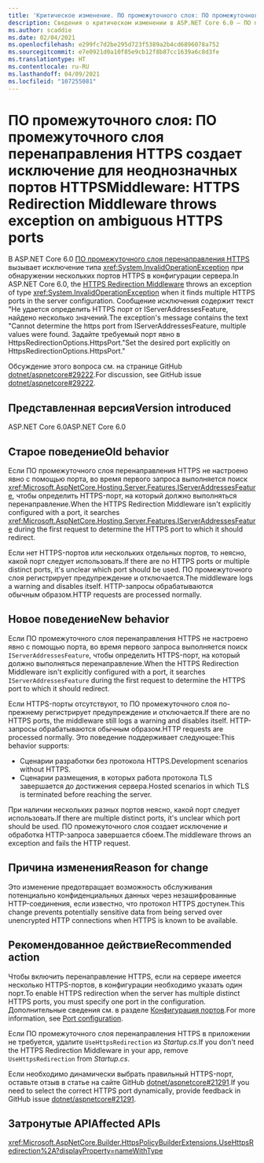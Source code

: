 ```yaml
---
title: 'Критическое изменение. ПО промежуточного слоя: ПО промежуточного слоя перенаправления HTTPS создает исключение для неоднозначных портов HTTPS'
description: Сведения о критическом изменении в ASP.NET Core 6.0 — ПО промежуточного слоя. ПО промежуточного слоя перенаправления HTTPS создает исключение для неоднозначных портов HTTPS
ms.author: scaddie
ms.date: 02/04/2021
ms.openlocfilehash: e299fc7d2be295d723f5389a2b4cd6896078a752
ms.sourcegitcommit: e7e0921d0a10f85e9cb12f8b87cc1639a6c8d3fe
ms.translationtype: HT
ms.contentlocale: ru-RU
ms.lasthandoff: 04/09/2021
ms.locfileid: "107255081"
---
```

# <a name="middleware-https-redirection-middleware-throws-exception-on-ambiguous-https-ports"></a><span data-ttu-id="5afe9-103">ПО промежуточного слоя: ПО промежуточного слоя перенаправления HTTPS создает исключение для неоднозначных портов HTTPS</span><span class="sxs-lookup"><span data-stu-id="5afe9-103">Middleware: HTTPS Redirection Middleware throws exception on ambiguous HTTPS ports</span></span>

<span data-ttu-id="5afe9-104">В ASP.NET Core 6.0 [ПО промежуточного слоя перенаправления HTTPS](xref:Microsoft.AspNetCore.Builder.HttpsPolicyBuilderExtensions.UseHttpsRedirection%2A) вызывает исключение типа <xref:System.InvalidOperationException> при обнаружении нескольких портов HTTPS в конфигурации сервера.</span><span class="sxs-lookup"><span data-stu-id="5afe9-104">In ASP.NET Core 6.0, the [HTTPS Redirection Middleware](xref:Microsoft.AspNetCore.Builder.HttpsPolicyBuilderExtensions.UseHttpsRedirection%2A) throws an exception of type <xref:System.InvalidOperationException> when it finds multiple HTTPS ports in the server configuration.</span></span> <span data-ttu-id="5afe9-105">Сообщение исключения содержит текст "Не удается определить HTTPS порт от IServerAddressesFeature, найдено несколько значений.</span><span class="sxs-lookup"><span data-stu-id="5afe9-105">The exception's message contains the text "Cannot determine the https port from IServerAddressesFeature, multiple values were found.</span></span> <span data-ttu-id="5afe9-106">Задайте требуемый порт явно в HttpsRedirectionOptions.HttpsPort."</span><span class="sxs-lookup"><span data-stu-id="5afe9-106">Set the desired port explicitly on HttpsRedirectionOptions.HttpsPort."</span></span>

<span data-ttu-id="5afe9-107">Обсуждение этого вопроса см. на странице GitHub [dotnet/aspnetcore#29222](https://github.com/dotnet/aspnetcore/issues/29222).</span><span class="sxs-lookup"><span data-stu-id="5afe9-107">For discussion, see GitHub issue [dotnet/aspnetcore#29222](https://github.com/dotnet/aspnetcore/issues/29222).</span></span>

## <a name="version-introduced"></a><span data-ttu-id="5afe9-108">Представленная версия</span><span class="sxs-lookup"><span data-stu-id="5afe9-108">Version introduced</span></span>

<span data-ttu-id="5afe9-109">ASP.NET Core 6.0</span><span class="sxs-lookup"><span data-stu-id="5afe9-109">ASP.NET Core 6.0</span></span>

## <a name="old-behavior"></a><span data-ttu-id="5afe9-110">Старое поведение</span><span class="sxs-lookup"><span data-stu-id="5afe9-110">Old behavior</span></span>

<span data-ttu-id="5afe9-111">Если ПО промежуточного слоя перенаправления HTTPS не настроено явно с помощью порта, во время первого запроса выполняется поиск <xref:Microsoft.AspNetCore.Hosting.Server.Features.IServerAddressesFeature>, чтобы определить HTTPS-порт, на который должно выполняться перенаправление.</span><span class="sxs-lookup"><span data-stu-id="5afe9-111">When the HTTPS Redirection Middleware isn't explicitly configured with a port, it searches <xref:Microsoft.AspNetCore.Hosting.Server.Features.IServerAddressesFeature> during the first request to determine the HTTPS port to which it should redirect.</span></span>

<span data-ttu-id="5afe9-112">Если нет HTTPS-портов или нескольких отдельных портов, то неясно, какой порт следует использовать.</span><span class="sxs-lookup"><span data-stu-id="5afe9-112">If there are no HTTPS ports or multiple distinct ports, it's unclear which port should be used.</span></span> <span data-ttu-id="5afe9-113">ПО промежуточного слоя регистрирует предупреждение и отключается.</span><span class="sxs-lookup"><span data-stu-id="5afe9-113">The middleware logs a warning and disables itself.</span></span> <span data-ttu-id="5afe9-114">HTTP-запросы обрабатываются обычным образом.</span><span class="sxs-lookup"><span data-stu-id="5afe9-114">HTTP requests are processed normally.</span></span>

## <a name="new-behavior"></a><span data-ttu-id="5afe9-115">Новое поведение</span><span class="sxs-lookup"><span data-stu-id="5afe9-115">New behavior</span></span>

<span data-ttu-id="5afe9-116">Если ПО промежуточного слоя перенаправления HTTPS не настроено явно с помощью порта, во время первого запроса выполняется поиск `IServerAddressesFeature`, чтобы определить HTTPS-порт, на который должно выполняться перенаправление.</span><span class="sxs-lookup"><span data-stu-id="5afe9-116">When the HTTPS Redirection Middleware isn't explicitly configured with a port, it searches `IServerAddressesFeature` during the first request to determine the HTTPS port to which it should redirect.</span></span>

<span data-ttu-id="5afe9-117">Если HTTPS-порты отсутствуют, то ПО промежуточного слоя по-прежнему регистрирует предупреждение и отключается.</span><span class="sxs-lookup"><span data-stu-id="5afe9-117">If there are no HTTPS ports, the middleware still logs a warning and disables itself.</span></span> <span data-ttu-id="5afe9-118">HTTP-запросы обрабатываются обычным образом.</span><span class="sxs-lookup"><span data-stu-id="5afe9-118">HTTP requests are processed normally.</span></span> <span data-ttu-id="5afe9-119">Это поведение поддерживает следующее:</span><span class="sxs-lookup"><span data-stu-id="5afe9-119">This behavior supports:</span></span>

* <span data-ttu-id="5afe9-120">Сценарии разработки без протокола HTTPS.</span><span class="sxs-lookup"><span data-stu-id="5afe9-120">Development scenarios without HTTPS.</span></span>
* <span data-ttu-id="5afe9-121">Сценарии размещения, в которых работа протокола TLS завершается до достижения сервера.</span><span class="sxs-lookup"><span data-stu-id="5afe9-121">Hosted scenarios in which TLS is terminated before reaching the server.</span></span>

<span data-ttu-id="5afe9-122">При наличии нескольких разных портов неясно, какой порт следует использовать.</span><span class="sxs-lookup"><span data-stu-id="5afe9-122">If there are multiple distinct ports, it's unclear which port should be used.</span></span> <span data-ttu-id="5afe9-123">ПО промежуточного слоя создает исключение и обработка HTTP-запроса завершается сбоем.</span><span class="sxs-lookup"><span data-stu-id="5afe9-123">The middleware throws an exception and fails the HTTP request.</span></span>

## <a name="reason-for-change"></a><span data-ttu-id="5afe9-124">Причина изменения</span><span class="sxs-lookup"><span data-stu-id="5afe9-124">Reason for change</span></span>

<span data-ttu-id="5afe9-125">Это изменение предотвращает возможность обслуживания потенциально конфиденциальных данных через незашифрованные HTTP-соединения, если известно, что протокол HTTPS доступен.</span><span class="sxs-lookup"><span data-stu-id="5afe9-125">This change prevents potentially sensitive data from being served over unencrypted HTTP connections when HTTPS is known to be available.</span></span>

## <a name="recommended-action"></a><span data-ttu-id="5afe9-126">Рекомендованное действие</span><span class="sxs-lookup"><span data-stu-id="5afe9-126">Recommended action</span></span>

<span data-ttu-id="5afe9-127">Чтобы включить перенаправление HTTPS, если на сервере имеется несколько HTTPS-портов, в конфигурации необходимо указать один порт.</span><span class="sxs-lookup"><span data-stu-id="5afe9-127">To enable HTTPS redirection when the server has multiple distinct HTTPS ports, you must specify one port in the configuration.</span></span> <span data-ttu-id="5afe9-128">Дополнительные сведения см. в разделе [Конфигурация портов](/aspnet/core/security/enforcing-ssl?view=aspnetcore-5.0&preserve-view=true#port-configuration).</span><span class="sxs-lookup"><span data-stu-id="5afe9-128">For more information, see [Port configuration](/aspnet/core/security/enforcing-ssl?view=aspnetcore-5.0&preserve-view=true#port-configuration).</span></span>

<span data-ttu-id="5afe9-129">Если ПО промежуточного слоя перенаправления HTTPS в приложении не требуется, удалите `UseHttpsRedirection` из *Startup.cs*.</span><span class="sxs-lookup"><span data-stu-id="5afe9-129">If you don't need the HTTPS Redirection Middleware in your app, remove `UseHttpsRedirection` from *Startup.cs*.</span></span>

<span data-ttu-id="5afe9-130">Если необходимо динамически выбрать правильный HTTPS-порт, оставьте отзыв в статье на сайте GitHub [dotnet/aspnetcore#21291](https://github.com/dotnet/aspnetcore/issues/21291).</span><span class="sxs-lookup"><span data-stu-id="5afe9-130">If you need to select the correct HTTPS port dynamically, provide feedback in GitHub issue [dotnet/aspnetcore#21291](https://github.com/dotnet/aspnetcore/issues/21291).</span></span>

## <a name="affected-apis"></a><span data-ttu-id="5afe9-131">Затронутые API</span><span class="sxs-lookup"><span data-stu-id="5afe9-131">Affected APIs</span></span>

<xref:Microsoft.AspNetCore.Builder.HttpsPolicyBuilderExtensions.UseHttpsRedirection%2A?displayProperty=nameWithType>

<!--

## Category

ASP.NET Core

## Affected APIs

`Overload:Microsoft.AspNetCore.Builder.HttpsPolicyBuilderExtensions.UseHttpsRedirection`

-->
